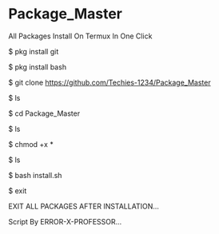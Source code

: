 # Package_Master

All Packages Install On Termux In One Click

 $ pkg install git

 $ pkg install bash

 $ git clone https://github.com/Techies-1234/Package_Master

 $ ls
 
 $ cd Package_Master

 $ ls
 
 $ chmod +x *
 
 $ ls
 
 $ bash install.sh
 
 $ exit

  EXIT ALL PACKAGES AFTER INSTALLATION...
  
  Script By ERROR-X-PROFESSOR...
  
